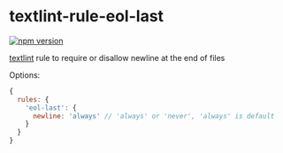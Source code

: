 # textlint-rule-eol-last

[![npm version](https://badge.fury.io/js/textlint-rule-eol-last.svg)](https://badge.fury.io/js/textlint-rule-eol-last)

[textlint](https://textlint.github.io) rule to require or disallow newline at the end of files

Options:

```js
{
  rules: {
    'eol-last': {
      newline: 'always' // 'always' or 'never', 'always' is default
    }
  }
}
```
